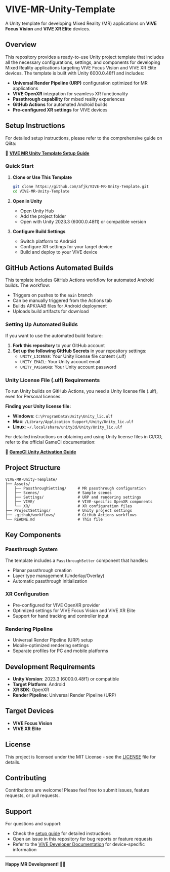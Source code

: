 # VIVE-MR-Unity-Template

A Unity template for developing Mixed Reality (MR) applications on **VIVE Focus Vision** and **VIVE XR Elite** devices.

## Overview

This repository provides a ready-to-use Unity project template that includes all the necessary configurations, settings, and components for developing Mixed Reality applications targeting VIVE Focus Vision and VIVE XR Elite devices. The template is built with Unity 6000.0.48f1 and includes:

- **Universal Render Pipeline (URP)** configuration optimized for MR applications
- **VIVE OpenXR** integration for seamless XR functionality
- **Passthrough capability** for mixed reality experiences
- **GitHub Actions** for automated Android builds
- **Pre-configured XR settings** for VIVE devices

## Setup Instructions

For detailed setup instructions, please refer to the comprehensive guide on Qiita:

📖 **[VIVE MR Unity Template Setup Guide](https://qiita.com/afjk/items/f723f6dd2101f9b85905)**

### Quick Start

1. **Clone or Use This Template**
   ```bash
   git clone https://github.com/afjk/VIVE-MR-Unity-Template.git
   cd VIVE-MR-Unity-Template
   ```

2. **Open in Unity**
   - Open Unity Hub
   - Add the project folder
   - Open with Unity 2023.3 (6000.0.48f1) or compatible version

3. **Configure Build Settings**
   - Switch platform to Android
   - Configure XR settings for your target device
   - Build and deploy to your VIVE device

## GitHub Actions Automated Builds

This template includes GitHub Actions workflow for automated Android builds. The workflow:

- Triggers on pushes to the `main` branch
- Can be manually triggered from the Actions tab
- Builds APK/AAB files for Android deployment
- Uploads build artifacts for download

### Setting Up Automated Builds

If you want to use the automated build feature:

1. **Fork this repository** to your GitHub account
2. **Set up the following GitHub Secrets** in your repository settings:
   - `UNITY_LICENSE`: Your Unity license file content (.ulf)
   - `UNITY_EMAIL`: Your Unity account email
   - `UNITY_PASSWORD`: Your Unity account password

### Unity License File (.ulf) Requirements

To run Unity builds on GitHub Actions, you need a Unity license file (.ulf), even for Personal licenses. 

**Finding your Unity license file:**

- **Windows**: `C:\ProgramData\Unity\Unity_lic.ulf`
- **Mac**: `/Library/Application Support/Unity/Unity_lic.ulf`
- **Linux**: `~/.local/share/unity3d/Unity/Unity_lic.ulf`

For detailed instructions on obtaining and using Unity license files in CI/CD, refer to the official GameCI documentation:

📖 **[GameCI Unity Activation Guide](https://game.ci/docs/github/activation/)**

## Project Structure

```
VIVE-MR-Unity-Template/
├── Assets/
│   ├── PassthroughSetting/     # MR passthrough configuration
│   ├── Scenes/                 # Sample scenes
│   ├── Settings/               # URP and rendering settings
│   ├── VIVE/                   # VIVE-specific OpenXR components
│   └── XR/                     # XR configuration files
├── ProjectSettings/            # Unity project settings
├── .github/workflows/          # GitHub Actions workflows
└── README.md                   # This file
```

## Key Components

### Passthrough System
The template includes a `PassthroughSetter` component that handles:
- Planar passthrough creation
- Layer type management (Underlay/Overlay)
- Automatic passthrough initialization

### XR Configuration
- Pre-configured for VIVE OpenXR provider
- Optimized settings for VIVE Focus Vision and VIVE XR Elite
- Support for hand tracking and controller input

### Rendering Pipeline
- Universal Render Pipeline (URP) setup
- Mobile-optimized rendering settings
- Separate profiles for PC and mobile platforms

## Development Requirements

- **Unity Version**: 2023.3 (6000.0.48f1) or compatible
- **Target Platform**: Android
- **XR SDK**: OpenXR
- **Render Pipeline**: Universal Render Pipeline (URP)

## Target Devices

- **VIVE Focus Vision**
- **VIVE XR Elite**

## License

This project is licensed under the MIT License - see the [LICENSE](LICENSE) file for details.

## Contributing

Contributions are welcome! Please feel free to submit issues, feature requests, or pull requests.

## Support

For questions and support:
- Check the [setup guide](https://qiita.com/afjk/items/f723f6dd2101f9b85905) for detailed instructions
- Open an issue in this repository for bug reports or feature requests
- Refer to the [VIVE Developer Documentation](https://developer.vive.com/resources/openxr/) for device-specific information

---

**Happy MR Development! 🥽✨**

